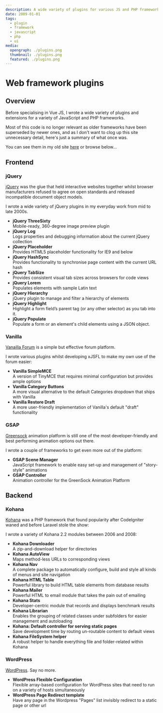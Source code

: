 ```yaml
---
description: A wide variety of plugins for various JS and PHP frameworks
date: 2009-01-01
tags:
  - plugin
  - framework
  - javascript
  - php
  - ui
media:
  opengraph: ./plugins.png
  thumbnail: ./plugins.png
  featured: ./plugins.png
---
```


# Web framework plugins

## Overview

Before specialising in Vue JS, I wrote a wide variety of plugins and extensions for a variety of JavaScript and PHP frameworks.

Most of this code is no longer relevant as older frameworks have been superseded by newer ones, and as I don't want to clog up this site unnecessary detail, here's just a summary of what once was. 

You can see them in my old site [here](https://davestewart-io.vercel.app/all/plugins/) or browse below...

## Frontend

### jQuery

[jQuery](https://jquery.com/) was the glue that held interactive websites together whilst browser manufacturers refused to agree on open standards and released incompatible document object models.

I wrote a wide variety of jQuery plugins in my everyday work from mid to late 2000s.

- **jQuery ThreeSixty**<br>
  Mobile-ready, 360-degree image preview plugin
- **jQuery Log**<br>
  Logs properties and debugging information about the current jQuery collection
- **jQuery Placeholder**<br>
  Provides HTML5 placeholder functionality for IE9 and below
- **jQuery HashSync**<br>
  Provides functionality to synchronise page content with the current URL hash
- **jQuery TabSize**<br>
  Provides consistent visual tab sizes across browsers for code views
- **jQuery Lorem**<br>
  Populates elements with sample Latin text
- **jQuery Hierarchy**<br>
  jQuery plugin to manage and filter a hierarchy of elements
- **jQuery Highlight**<br>
  Highlight a form field’s parent tag (or any other selector) as you tab into it.
- **jQuery Populate**<br>
  Populate a form or an element's child elements using a JSON object.


### Vanilla

[Vanailla Forum](https://vanillaforums.com/) is a simple but effective forum platform.

I wrote various plugins whilst developing xJSFL to make my own use of the forum easier:

- **Vanilla SimpleMCE**<br>
  A version of TinyMCE that requires minimal configuration but provides ample options
- **Vanilla Category Buttons**<br>
  A more visual alternative to the default Categories dropdown that ships with Vanilla
- **Vanilla Restore Draft**<br>
  A more user-friendly implementation of Vanilla's default "draft" functionality


### GSAP

[Greensock](https://greensock.com/) animation platform is still one of the most developer-friendly and best performing animation options out there.

I wrote a couple of frameworks to get even more out of the platform:

- **GSAP Scene Manager**<br>
  JavaScript framework to enable easy set-up and management of "story-style" animations
- **GSAP Controller**<br>
  Animation controller for the GreenSock Animation Platform


## Backend

### Kohana

[Kohana](https://kohanaframework.org/) was a PHP framework that found popularity after CodeIgniter waned and before Laravel stole the show:

I wrote a variety of Kohana 2.2 modules between 2006 and 2008:

- **Kohana Downloader**<br>
  A zip-and-download helper for directories
- **Kohana AutoView**<br>
  Maps method-less URLs to corresponding views
- **Kohana Nav**<br>
  A complete package to automatically configure, build and style all kinds of menus and site navigation
- **Kohana HTML Table**<br>
  Powerful library to build HTML table elements from database results
- **Kohana Mailer**<br>
  Powerful HTML to email module that takes the pain out of emailing
- **Kohana Stats**<br>
  Developer-centric module that records and displays benchmark results
- **Kohana Librarian**<br>
  Enables the grouping of related classes under subfolders for easier management and autoloading
- **Kohana: Default controller for serving static pages**<br>
  Save development time by routing un-routable content to default views
- **Kohana FileSystem helper**<br>
  A robust helper to handle everything file and folder-related within Kohana


### WordPress

[WordPress](https://wordpress.com). Say no more.

- **WordPress Flexible Configuration**<br>
  Flexible array-based configuration for WordPress sites that need to run on a variety of hosts simultaneously
- **WordPress Page Redirect template**<br>
  Have any page in the Wordpress "Pages" list invisibly redirect to a static page or other url
